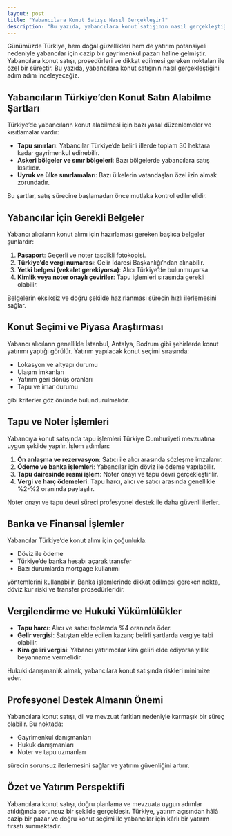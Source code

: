 ```yaml
---
layout: post
title: "Yabancılara Konut Satışı Nasıl Gerçekleşir?"
description: "Bu yazıda, yabancılara konut satışının nasıl gerçekleştiğini adım adım inceleyeceğiz."
---
```


Günümüzde Türkiye, hem doğal güzellikleri hem de yatırım potansiyeli nedeniyle yabancılar için cazip bir gayrimenkul pazarı haline gelmiştir. Yabancılara konut satışı, prosedürleri ve dikkat edilmesi gereken noktaları ile özel bir süreçtir. Bu yazıda, yabancılara konut satışının nasıl gerçekleştiğini adım adım inceleyeceğiz.

## Yabancıların Türkiye’den Konut Satın Alabilme Şartları

Türkiye’de yabancıların konut alabilmesi için bazı yasal düzenlemeler ve kısıtlamalar vardır:

- **Tapu sınırları**: Yabancılar Türkiye’de belirli illerde toplam 30 hektara kadar gayrimenkul edinebilir.
- **Askeri bölgeler ve sınır bölgeleri**: Bazı bölgelerde yabancılara satış kısıtlıdır.
- **Uyruk ve ülke sınırlamaları**: Bazı ülkelerin vatandaşları özel izin almak zorundadır.

Bu şartlar, satış sürecine başlamadan önce mutlaka kontrol edilmelidir.

## Yabancılar İçin Gerekli Belgeler

Yabancı alıcıların konut alımı için hazırlaması gereken başlıca belgeler şunlardır:

1. **Pasaport**: Geçerli ve noter tasdikli fotokopisi.
2. **Türkiye’de vergi numarası**: Gelir İdaresi Başkanlığı’ndan alınabilir.
3. **Yetki belgesi (vekalet gerekiyorsa)**: Alıcı Türkiye’de bulunmuyorsa.
4. **Kimlik veya noter onaylı çeviriler**: Tapu işlemleri sırasında gerekli olabilir.

Belgelerin eksiksiz ve doğru şekilde hazırlanması sürecin hızlı ilerlemesini sağlar.

## Konut Seçimi ve Piyasa Araştırması

Yabancı alıcıların genellikle İstanbul, Antalya, Bodrum gibi şehirlerde konut yatırımı yaptığı görülür. Yatırım yapılacak konut seçimi sırasında:

- Lokasyon ve altyapı durumu
- Ulaşım imkanları
- Yatırım geri dönüş oranları
- Tapu ve imar durumu

gibi kriterler göz önünde bulundurulmalıdır.

## Tapu ve Noter İşlemleri

Yabancıya konut satışında tapu işlemleri Türkiye Cumhuriyeti mevzuatına uygun şekilde yapılır. İşlem adımları:

1. **Ön anlaşma ve rezervasyon**: Satıcı ile alıcı arasında sözleşme imzalanır.
2. **Ödeme ve banka işlemleri**: Yabancılar için döviz ile ödeme yapılabilir.
3. **Tapu dairesinde resmi işlem**: Noter onayı ve tapu devri gerçekleştirilir.
4. **Vergi ve harç ödemeleri**: Tapu harcı, alıcı ve satıcı arasında genellikle %2-%2 oranında paylaşılır.

Noter onayı ve tapu devri süreci profesyonel destek ile daha güvenli ilerler.

## Banka ve Finansal İşlemler

Yabancılar Türkiye’de konut alımı için çoğunlukla:

- Döviz ile ödeme
- Türkiye’de banka hesabı açarak transfer
- Bazı durumlarda mortgage kullanımı

yöntemlerini kullanabilir. Banka işlemlerinde dikkat edilmesi gereken nokta, döviz kur riski ve transfer prosedürleridir.

## Vergilendirme ve Hukuki Yükümlülükler

- **Tapu harcı**: Alıcı ve satıcı toplamda %4 oranında öder.
- **Gelir vergisi**: Satıştan elde edilen kazanç belirli şartlarda vergiye tabi olabilir.
- **Kira geliri vergisi**: Yabancı yatırımcılar kira geliri elde ediyorsa yıllık beyanname vermelidir.

Hukuki danışmanlık almak, yabancılara konut satışında riskleri minimize eder.

## Profesyonel Destek Almanın Önemi

Yabancılara konut satışı, dil ve mevzuat farkları nedeniyle karmaşık bir süreç olabilir. Bu noktada:

- Gayrimenkul danışmanları
- Hukuk danışmanları
- Noter ve tapu uzmanları

sürecin sorunsuz ilerlemesini sağlar ve yatırım güvenliğini artırır.

## Özet ve Yatırım Perspektifi

Yabancılara konut satışı, doğru planlama ve mevzuata uygun adımlar atıldığında sorunsuz bir şekilde gerçekleşir. Türkiye, yatırım açısından hâlâ cazip bir pazar ve doğru konut seçimi ile yabancılar için kârlı bir yatırım fırsatı sunmaktadır.